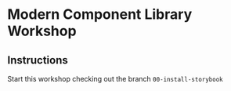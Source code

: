 # Modern Component Library Workshop

## Instructions

Start this workshop checking out the branch `00-install-storybook`
